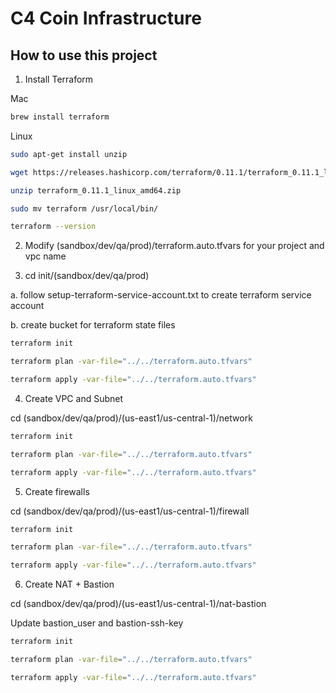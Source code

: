 # C4 Coin Infrastructure

## How to use this project

1. Install Terraform 

Mac
```bash
brew install terraform
```
Linux
```bash
sudo apt-get install unzip

wget https://releases.hashicorp.com/terraform/0.11.1/terraform_0.11.1_linux_amd64.zip

unzip terraform_0.11.1_linux_amd64.zip

sudo mv terraform /usr/local/bin/

terraform --version
```
2. Modify  (sandbox/dev/qa/prod)/terraform.auto.tfvars for your project and vpc name

3. cd init/(sandbox/dev/qa/prod)

a. follow setup-terraform-service-account.txt to create terraform service account

b. create bucket for terraform state files
```bash
terraform init 
```
```bash
terraform plan -var-file="../../terraform.auto.tfvars"
```
```bash
terraform apply -var-file="../../terraform.auto.tfvars"
```

4.  Create VPC and Subnet

cd (sandbox/dev/qa/prod)/(us-east1/us-central-1)/network
```bash
terraform init
```
```bash
terraform plan -var-file="../../terraform.auto.tfvars"
```
```bash
terraform apply -var-file="../../terraform.auto.tfvars"
```

5.  Create firewalls

cd (sandbox/dev/qa/prod)/(us-east1/us-central-1)/firewall
```bash
terraform init
```
```bash
terraform plan -var-file="../../terraform.auto.tfvars"
```
```bash
terraform apply -var-file="../../terraform.auto.tfvars"
```

6.  Create NAT + Bastion

cd (sandbox/dev/qa/prod)/(us-east1/us-central-1)/nat-bastion

Update bastion_user and bastion-ssh-key 

```bash
terraform init
```
```bash
terraform plan -var-file="../../terraform.auto.tfvars"
```
```bash
terraform apply -var-file="../../terraform.auto.tfvars"
```
